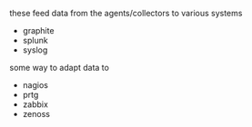 these feed data from the agents/collectors to various systems
 - graphite
 - splunk
 - syslog

some way to adapt data to
 - nagios
 - prtg
 - zabbix
 - zenoss

